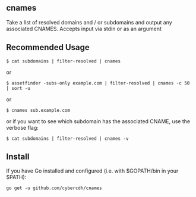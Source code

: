 ## cnames

Take a list of resolved domains and / or subdomains and output any associated CNAMES. Accepts input via stdin or as an argument

## Recommended Usage

`$ cat subdomains | filter-resolved | cnames`

or 

`$ assetfinder -subs-only example.com | filter-resolved | cnames -c 50 | sort -u`

or

`$ cnames sub.example.com`

or if you want to see which subdomain has the associated CNAME, use the verbose flag:

`$ cat subdomains | filter-resolved | cnames -v`


## Install

If you have Go installed and configured (i.e. with $GOPATH/bin in your $PATH):

`go get -u github.com/cybercdh/cnames`
